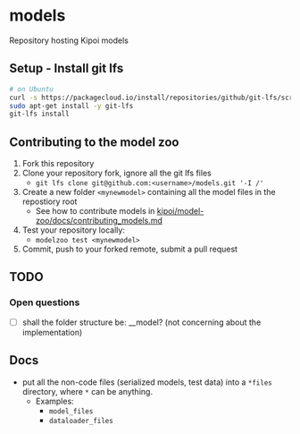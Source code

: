 # models

Repository hosting Kipoi models

## Setup - Install git lfs

```bash
# on Ubuntu
curl -s https://packagecloud.io/install/repositories/github/git-lfs/script.deb.sh | sudo bash
sudo apt-get install -y git-lfs
git-lfs install
```

## Contributing to the model zoo

1. Fork this repository
2. Clone your repository fork, ignore all the git lfs files
    - `git lfs clone git@github.com:<username>/models.git '-I /'`
3. Create a new folder `<mynewmodel>` containing all the model files in the repostiory root
    - See how to contribute models in [kipoi/model-zoo/docs/contributing_models.md](https://github.com/kipoi/model-zoo/blob/master/docs/contributing_models.md)
4. Test your repository locally:
    - `modelzoo test <mynewmodel>`
5. Commit, push to your forked remote, submit a pull request


## TODO

### Open questions

- [ ] shall the folder structure be: <github username>__model? (not concerning about the implementation)

## Docs

- put all the non-code files (serialized models, test data) into a `*files` directory, where `*` can be anything.
  - Examples:
    - `model_files`
	- `dataloader_files`
